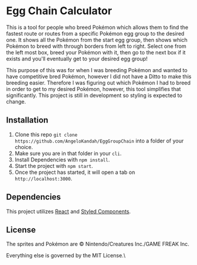 # Egg Chain Calculator

This is a tool for people who breed Pokémon which allows them to find the fastest route or routes from a specific Pokémon egg group to the desired one. It shows all the Pokémon from the start egg group, then shows which Pokémon to breed with through borders from left to right. Select one from the left most box, breed your Pokémon with it, then go to the next box if it exists and you'll eventually get to your desired egg group! 

This purpose of this was for when I was breeding Pokémon and wanted to have competitive bred Pokémon, however I did not have a Ditto to make this breeding easier. Therefore I was figuring out which Pokémon I had to breed in order to get to my desired Pokémon, however, this tool simplifies that significantly. This project is still in development so styling is expected to change.

## Installation

1. Clone this repo `git clone https://github.com/AngeloKandah/EggGroupChain` into a folder of your choice.
2. Make sure you are in that folder in your `cli`.
2. Install Dependencies with `npm install`.
3. Start the project with `npm start`.
4. Once the project has started, it will open a tab on `http://localhost:3000`.

## Dependencies

This project utilizes [React](https://create-react-app.dev/) and [Styled Components](https://styled-components.com/).

## License

The sprites and Pokémon are © Nintendo/Creatures Inc./GAME FREAK Inc.

Everything else is governed by the MIT License.\

